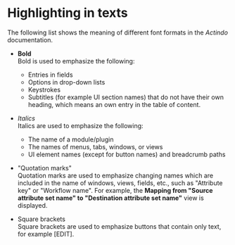 # Highlighting in texts

The following list shows the meaning of different font formats in the *Actindo* documentation.

- **Bold**   
    Bold is used to emphasize the following:       
    - Entries in fields
    - Options in drop-down lists
    - Keystrokes
    - Subtitles (for example UI section names) that do not have their own heading, which means an own entry in the table of content.   

- *Italics*   
   Italics are used to emphasize the following:   
    - The name of a module/plugin
    - The names of menus, tabs, windows, or views 
    - UI element names (except for button names) and breadcrumb paths   

- "Quotation marks"   
   Quotation marks are used to emphasize changing names which are included in the name of windows, views, fields, etc., such as "Attribute key" or "Workflow name". For example, the **Mapping from "Source attribute set name" to "Destination attribute set name"** view is displayed.

- Square brackets   
  Square brackets are used to emphasize buttons that contain only text, for example [EDIT].
 

